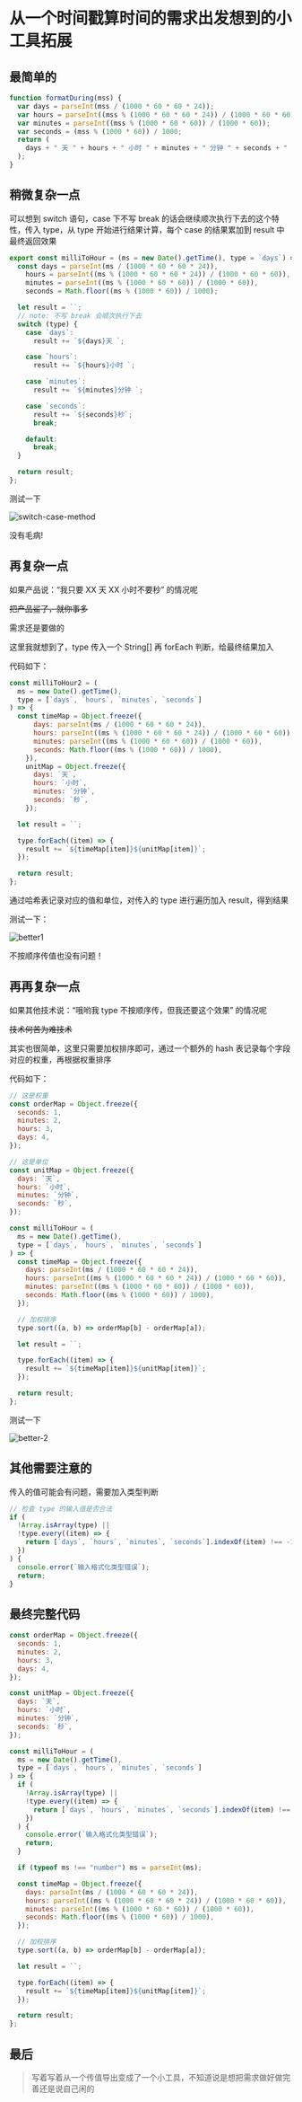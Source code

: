 # 从一个时间戳算时间的需求出发想到的小工具拓展

## 最简单的

```js
function formatDuring(mss) {
  var days = parseInt(mss / (1000 * 60 * 60 * 24));
  var hours = parseInt((mss % (1000 * 60 * 60 * 24)) / (1000 * 60 * 60));
  var minutes = parseInt((mss % (1000 * 60 * 60)) / (1000 * 60));
  var seconds = (mss % (1000 * 60)) / 1000;
  return (
    days + " 天 " + hours + " 小时 " + minutes + " 分钟 " + seconds + " 秒 "
  );
}
```

## 稍微复杂一点

可以想到 switch 语句，case 下不写 break 的话会继续顺次执行下去的这个特性，传入 type，从 type 开始进行结果计算，每个 case 的结果累加到 result 中最终返回效果

```javascript
export const milliToHour = (ms = new Date().getTime(), type = `days`) => {
  const days = parseInt(ms / (1000 * 60 * 60 * 24)),
    hours = parseInt((ms % (1000 * 60 * 60 * 24)) / (1000 * 60 * 60)),
    minutes = parseInt((ms % (1000 * 60 * 60)) / (1000 * 60)),
    seconds = Math.floor((ms % (1000 * 60)) / 1000);

  let result = ``;
  // note: 不写 break 会顺次执行下去
  switch (type) {
    case `days`:
      result += `${days}天 `;

    case `hours`:
      result += `${hours}小时 `;

    case `minutes`:
      result += `${minutes}分钟 `;

    case `seconds`:
      result += `${seconds}秒`;
      break;

    default:
      break;
  }

  return result;
};
```

测试一下

![switch-case-method](https://cdn.jsdelivr.net/gh/aaronkwong929/pictures/20210407151400.png)

没有毛病!

## 再复杂一点

如果产品说：“我只要 XX 天 XX 小时不要秒” 的情况呢

~~把产品鲨了，就你事多~~

需求还是要做的

这里我就想到了，type 传入一个 String[] 再 forEach 判断，给最终结果加入

代码如下：

```javascript
const milliToHour2 = (
  ms = new Date().getTime(),
  type = [`days`, `hours`, `minutes`, `seconds`]
) => {
  const timeMap = Object.freeze({
      days: parseInt(ms / (1000 * 60 * 60 * 24)),
      hours: parseInt((ms % (1000 * 60 * 60 * 24)) / (1000 * 60 * 60)),
      minutes: parseInt((ms % (1000 * 60 * 60)) / (1000 * 60)),
      seconds: Math.floor((ms % (1000 * 60)) / 1000),
    }),
    unitMap = Object.freeze({
      days: `天`,
      hours: `小时`,
      minutes: `分钟`,
      seconds: `秒`,
    });

  let result = ``;

  type.forEach((item) => {
    result += `${timeMap[item]}${unitMap[item]}`;
  });

  return result;
};
```

通过哈希表记录对应的值和单位，对传入的 type 进行遍历加入 result，得到结果

测试一下：

![better1](https://cdn.jsdelivr.net/gh/aaronkwong929/pictures/20210408095638.png)

不按顺序传值也没有问题！

## 再再复杂一点

如果其他技术说：“哦哟我 type 不按顺序传，但我还要这个效果” 的情况呢

~~技术何苦为难技术~~

其实也很简单，这里只需要加权排序即可，通过一个额外的 hash 表记录每个字段对应的权重，再根据权重排序

代码如下：

```javascript
// 这是权重
const orderMap = Object.freeze({
  seconds: 1,
  minutes: 2,
  hours: 3,
  days: 4,
});

// 这是单位
const unitMap = Object.freeze({
  days: `天`,
  hours: `小时`,
  minutes: `分钟`,
  seconds: `秒`,
});

const milliToHour = (
  ms = new Date().getTime(),
  type = [`days`, `hours`, `minutes`, `seconds`]
) => {
  const timeMap = Object.freeze({
    days: parseInt(ms / (1000 * 60 * 60 * 24)),
    hours: parseInt((ms % (1000 * 60 * 60 * 24)) / (1000 * 60 * 60)),
    minutes: parseInt((ms % (1000 * 60 * 60)) / (1000 * 60)),
    seconds: Math.floor((ms % (1000 * 60)) / 1000),
  });

  // 加权排序
  type.sort((a, b) => orderMap[b] - orderMap[a]);

  let result = ``;

  type.forEach((item) => {
    result += `${timeMap[item]}${unitMap[item]}`;
  });

  return result;
};
```

测试一下

![better-2](https://cdn.jsdelivr.net/gh/aaronkwong929/pictures/20210409125319.png)

## 其他需要注意的

传入的值可能会有问题，需要加入类型判断

```javascript
// 检查 type 的输入值是否合法
if (
  !Array.isArray(type) ||
  !type.every((item) => {
    return [`days`, `hours`, `minutes`, `seconds`].indexOf(item) !== -1;
  })
) {
  console.error(`输入格式化类型错误`);
  return;
}
```

## 最终完整代码

```javascript
const orderMap = Object.freeze({
  seconds: 1,
  minutes: 2,
  hours: 3,
  days: 4,
});

const unitMap = Object.freeze({
  days: `天`,
  hours: `小时`,
  minutes: `分钟`,
  seconds: `秒`,
});

const milliToHour = (
  ms = new Date().getTime(),
  type = [`days`, `hours`, `minutes`, `seconds`]
) => {
  if (
    !Array.isArray(type) ||
    !type.every((item) => {
      return [`days`, `hours`, `minutes`, `seconds`].indexOf(item) !== -1;
    })
  ) {
    console.error(`输入格式化类型错误`);
    return;
  }

  if (typeof ms !== "number") ms = parseInt(ms);

  const timeMap = Object.freeze({
    days: parseInt(ms / (1000 * 60 * 60 * 24)),
    hours: parseInt((ms % (1000 * 60 * 60 * 24)) / (1000 * 60 * 60)),
    minutes: parseInt((ms % (1000 * 60 * 60)) / (1000 * 60)),
    seconds: Math.floor((ms % (1000 * 60)) / 1000),
  });

  // 加权排序
  type.sort((a, b) => orderMap[b] - orderMap[a]);

  let result = ``;

  type.forEach((item) => {
    result += `${timeMap[item]}${unitMap[item]}`;
  });

  return result;
};
```

## 最后

> 写着写着从一个传值导出变成了一个小工具，不知道说是想把需求做好做完善还是说自己闲的
